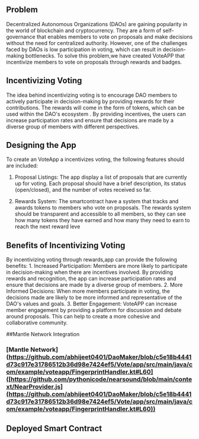 ## Problem
Decentralized Autonomous Organizations (DAOs) are gaining popularity in the world of blockchain and cryptocurrency. They are a form of self-governance that enables members to vote on proposals and make decisions without the need for centralized authority. However, one of the challenges faced by DAOs is low participation in voting, which can result in decision-making bottlenecks. To solve this problem,we have created VoteAPP that incentivize members to vote on proposals through rewards and badges. 

## Incentivizing Voting
The idea behind incentivizing voting is to encourage DAO members to actively participate in decision-making by providing rewards for their contributions. The rewards will come in the form of tokens, which can be used within the DAO's ecosystem . By providing incentives, the users can increase participation rates and ensure that decisions are made by a diverse group of members with different perspectives.

## Designing the App

To create an VoteApp a incentivizes voting, the following features should are included:

1) Proposal Listings: The app display a list of proposals that are currently up for voting. Each proposal should have a brief description, its status (open/closed), and the number of votes received so far.

2) Rewards System: The smartcontract have a system that tracks and awards tokens to members who vote on proposals. The rewards system should be transparent and accessible to all members, so they can see how many tokens they have earned and how many they need to earn to reach the next reward leve


## Benefits of Incentivizing Voting

By incentivizing voting through rewards,app can provide the following benefits: 1. Increased Participation: Members are more likely to participate in decision-making when there are incentives involved. By providing rewards and recognition, the app can increase participation rates and ensure that decisions are made by a diverse group of members. 2. More Informed Decisions: When more members participate in voting, the decisions made are likely to be more informed and representative of the DAO's values and goals. 3. Better Engagement: VoteAPP can increase member engagement by providing a platform for discussion and debate around proposals. This can help to create a more cohesive and collaborative community.

##Mantle Network Integration

### [Mantle Network](https://github.com/abhijeet0401/DaoMaker/blob/c5e18b4441d73c917e31786512b36d98e7424ef5/Vote/app/src/main/java/com/example/voteapp/FingerprintHandler.kt#L60]([https://github.com/pythonicode/nearsound/blob/main/context/NearProvider.js](https://github.com/abhijeet0401/DaoMaker/blob/c5e18b4441d73c917e31786512b36d98e7424ef5/Vote/app/src/main/java/com/example/voteapp/FingerprintHandler.kt#L60))

## Deployed Smart Contract

